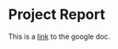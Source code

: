 # Project Report

This is a [link](https://docs.google.com/document/d/1e4v4XigxW8-2T-YaT36xTi4cikN99RSZAzTDAUhkoj0/edit#) to the google doc.